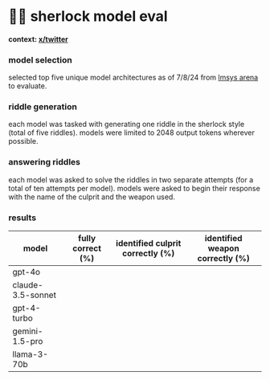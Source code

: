 # 🕵️‍♂️ sherlock model eval
#### context: [x/twitter](https://x.com/dwarkesh_sp/status/1773437856448680049)

### model selection
selected top five unique model architectures as of 7/8/24 from [lmsys arena](https://arena.lmsys.org/) to evaluate.

### riddle generation
each model was tasked with generating one riddle in the sherlock style (total of five riddles). models were limited to 2048 output tokens wherever possible.

### answering riddles
each model was asked to solve the riddles in two separate attempts (for a total of ten attempts per model). models were asked to begin their response with the name of the culprit and the weapon used.

### results

| model             | fully correct (%) | identified culprit correctly (%) | identified weapon correctly (%) |
| ----------------- | ----------------- | -------------------------------- | ------------------------------- |
| gpt-4o            | 
| claude-3.5-sonnet |
| gpt-4-turbo       |
| gemini-1.5-pro   |
| llama-3-70b       |